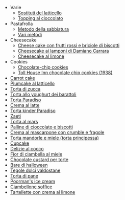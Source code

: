 - Varie
    - [Sostituti del latticello](Sostituti-del-latticello.md)
    - [Topping al cioccolato](Topping-al-cioccolato.md)
- Pastafrolla
    - [Metodo della sabbiatura](Metodo-della-sabbiatura.md)
    - [Vari metodi](Vari-metodi.md)
- Cheesecake
    - [Cheese cake con frutti rossi e briciole di biscotti](Cheese-cake-con-frutti-rossi-e-briciole-di-biscotti.md)
    - [Cheesecake ai lamponi di Damiano Carrara](cheesecake-ai-lamponi.md)
    - [Cheesecake al limone](cheesecake-al-limone.md)
- Cookies
    - [Chocolate-chip cookies](Chocolate-chip-cookies.md)
    - [Toll House Inn chocolate chip cookies (1938)](Toll-House-Inn-chocolate-chip-cookies.md)
- [Carrot cake](Carrot-cake.md)
- [Plumcake al latticello](Plumcake-al-latticello.md)
- [Torta di zucca](Torta-di-zucca.md)
- [Torta allo youghurt dei barattoli](Torta-allo-youghurt-dei-barattoli.md)
- [Torta Paradiso](Torta-Paradiso.md)
- [Crema al latte](Crema-al-latte.md)
- [Torta kinder Paradiso](Torta-kinder-Paradiso.md)
- [Zaeti](Zaeti.md)
- [Torta al mars](Torta-al-mars.md)
- [Palline di cioccolato e biscotti](Palline-di-cioccolato-e-biscotti.md)
- [Crema al mascarpone con crumble e fragole](Crema-al-mascarpone-con-crumble-e-fragole.md)
- [Torta mandorle e miele (torta principessa)](Torta-mandorle-e-miele.md)
- [Cupcake](Cupcake.md)
- [Delizie al cocco](Delizie-al-cocco.md)
- [Fior di ciambella al miele](Fior-di-ciambella-al-miele.md)
- [Chocolate custard per torte](Chocolate-custard-per-torte.md)
- [Bare di halloween](Bare-di-halloween.md)
- [Tegole dolci valdostane](Tegole-dolci-valdostane.md)
- [Torta di pane](Torta-di-pane.md)
- [Poorman's ice cream](Poormans-ice-cream.md)
- [Ciambellone soffice](Ciambellone-soffice.md)
- [Tartellette con crema al limone](Tartellette-con-crema-al-limone.md)

